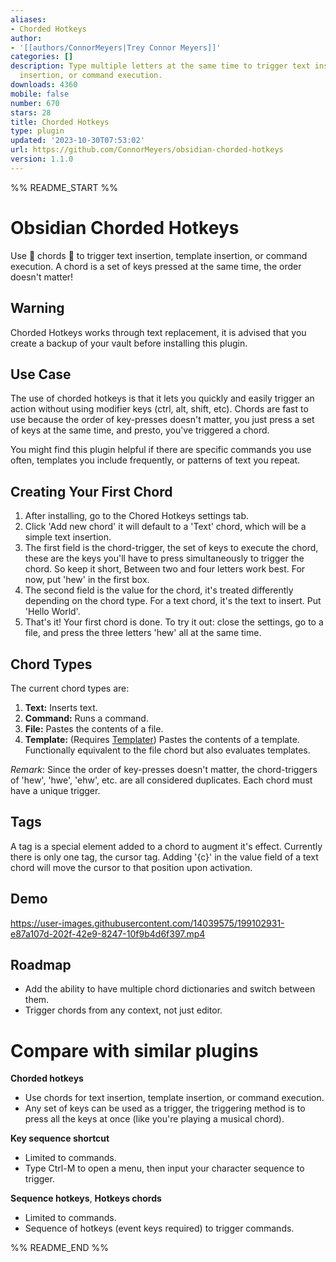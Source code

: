 ```yaml
---
aliases:
- Chorded Hotkeys
author:
- '[[authors/ConnorMeyers|Trey Connor Meyers]]'
categories: []
description: Type multiple letters at the same time to trigger text insertion, template
  insertion, or command execution.
downloads: 4360
mobile: false
number: 670
stars: 28
title: Chorded Hotkeys
type: plugin
updated: '2023-10-30T07:53:02'
url: https://github.com/ConnorMeyers/obsidian-chorded-hotkeys
version: 1.1.0
---
```


%% README_START %%

# Obsidian Chorded Hotkeys 
Use 🎵 chords 🎵 to trigger text insertion, template insertion, or command execution.
A chord is a set of keys pressed at the same time, the order doesn't matter! 

## Warning
Chorded Hotkeys works through text replacement, it is advised that you create a backup of your vault before installing this plugin.

## Use Case
The use of chorded hotkeys is that it lets you quickly and easily trigger an action without using modifier keys (ctrl, alt, shift, etc). Chords are fast to use because the order of key-presses doesn't matter, you just press a set of keys at the same time, and presto, you've triggered a chord.

You might find this plugin helpful if there are specific commands you use often, templates you include frequently, or patterns of text you repeat.

## Creating Your First Chord
1. After installing, go to the Chored Hotkeys settings tab.
2. Click 'Add new chord' it will default to a 'Text' chord, which will be a simple text insertion.
3. The first field is the chord-trigger, the set of keys to execute the chord, these are the keys you'll have to press simultaneously to trigger the chord. So keep it short, Between two and four letters work best. For now, put 'hew' in the first box.
4. The second field is the value for the chord, it's treated differently depending on the chord type. For a text chord, it's the text to insert. Put 'Hello World'.
5. That's it! Your first chord is done. To try it out: close the settings, go to a file, and press the three letters 'hew' all at the same time.

## Chord Types
The current chord types are:
1. **Text:** Inserts text. 
2. **Command:** Runs a command.
3. **File:** Pastes the contents of a file.
4. **Template:** (Requires [Templater](https://github.com/SilentVoid13/Templater)) Pastes the contents of a template. Functionally equivalent to the file chord but also evaluates templates.

*Remark*: Since the order of key-presses doesn't matter, the chord-triggers of 'hew', 'hwe', 'ehw', etc. are all considered duplicates. Each chord must have a unique trigger.

## Tags 
A tag is a special element added to a chord to augment it's effect.
Currently there is only one tag, the cursor tag. Adding '{c}' in the value field of a text chord will move the cursor to that position upon activation.

## Demo
https://user-images.githubusercontent.com/14039575/199102931-e87a107d-202f-42e9-8247-10f9b4d6f397.mp4

## Roadmap 
- Add the ability to have multiple chord dictionaries and switch between them.
- Trigger chords from any context, not just editor.

# Compare with similar plugins

**Chorded hotkeys**

- Use chords for text insertion, template insertion, or command execution.
- Any set of keys can be used as a trigger, the triggering method is to press all the keys at once (like you're playing a musical chord).

**Key sequence shortcut**

- Limited to commands.
- Type Ctrl-M to open a menu, then input your character sequence to trigger.

**Sequence hotkeys**, **Hotkeys chords**

- Limited to commands.
- Sequence of hotkeys (event keys required) to trigger commands.

%% README_END %%